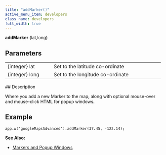 ```yaml
---
title: "addMarker()"
active_menu_item: developers
class_name: developers
full_width: true
---
```



**addMarker** (lat,long)

## Parameters

<table>
<tr>
<td width="169">
{integer} lat

</td>
<td width="17">
</td>
<td width="694">
Set to the latitude co-ordinate

</td>
</tr>
<tr>
<td width="169">
(integer) long

</td>
<td width="17">
</td>
<td width="694">
Set to the longitude co-ordinate

</td>
</tr>
</table>
## Description

Where you add a new Marker to the map, along with optional mouse-over and mouse-click HTML for popup windows.

## Example

    app.w('googleMapsAdvanced').addMarker(37.45, -122.14);
     
     
   

**See Also:**

 - [Markers and Popup Windows](/developers/documentation/product-guide/advanced-important-widgets/google-v3-maps-widget/working-with-overlays/markers-and-popup-windows)

